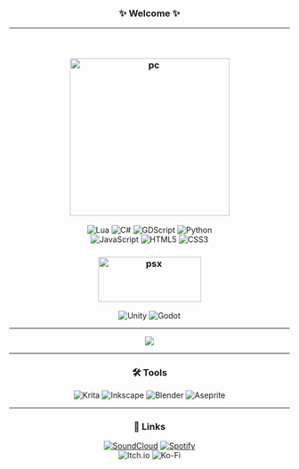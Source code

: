 <h3 align="center"> ✨ Welcome ✨ </h3>


---
<p> 

‎ ‎ ‎ ‎ 

</p>

<h3 align="center"> <img width="287" height="283" alt="pc" src="https://github.com/user-attachments/assets/c8dc7e13-dce8-47bd-b84d-4de91911ba19" /></h3>
<div align="center">

![Lua](https://img.shields.io/badge/lua-%232C2D72.svg?style=for-the-badge&logo=lua&logoColor=white)
![C#](https://img.shields.io/badge/c%23-%23239120.svg?style=for-the-badge&logo=csharp&logoColor=white)
![GDScript](https://img.shields.io/badge/GDScript-%2374267B.svg?style=for-the-badge&logo=godotengine&logoColor=white)
![Python](https://img.shields.io/badge/python-3670A0?style=for-the-badge&logo=python&logoColor=ffdd54)  
![JavaScript](https://img.shields.io/badge/javascript-%23323330.svg?style=for-the-badge&logo=javascript&logoColor=%23F7DF1E)
![HTML5](https://img.shields.io/badge/html5-%23E34F26.svg?style=for-the-badge&logo=html5&logoColor=white)
![CSS3](https://img.shields.io/badge/css3-%231572B6.svg?style=for-the-badge&logo=css3&logoColor=white)

</div>



<h3 align="center"><img width="185" height="81" alt="psx" src="https://github.com/user-attachments/assets/6e7e0eb6-0197-4cfc-8a54-c7c8b3ddb5e4" />
</h3>
<div align="center">

![Unity](https://img.shields.io/badge/unity-%23000000.svg?style=for-the-badge&logo=unity&logoColor=white)
![Godot](https://img.shields.io/badge/Godot-%231B1F23.svg?style=for-the-badge&logo=godot-engine&logoColor=white)

</div>

---

<div align="center">
  <a href="https://github.com/kittinan/spotify-github-profile">
    <img src="https://spotify-github-profile.kittinanx.com/api/view?uid=316ytelpi2eb2ap5f53a3fihjfdq&cover_image=true&theme=novatorem&show_offline=false&background_color=121212&interchange=false"/>
  </a>
</div>


---

<h3 align="center">🛠️ Tools</h3>
<div align="center">

![Krita](https://img.shields.io/badge/Krita-203759?style=for-the-badge&logo=krita&logoColor=EEF37B)
![Inkscape](https://img.shields.io/badge/Inkscape-e0e0e0?style=for-the-badge&logo=inkscape&logoColor=080A13)
![Blender](https://img.shields.io/badge/blender-%23F5792A.svg?style=for-the-badge&logo=blender&logoColor=white)
![Aseprite](https://img.shields.io/badge/Aseprite-7D929E?style=for-the-badge&logo=Aseprite&logoColor=white)

</div>

---

<h3 align="center">🔗 Links</h3>
<div align="center">

[![SoundCloud](https://img.shields.io/badge/SoundCloud-FF5500?style=for-the-badge&logo=soundcloud&logoColor=white)](https://soundcloud.com/vetkat)
[![Spotify](https://img.shields.io/badge/Spotify-1DB954?style=for-the-badge&logo=spotify&logoColor=white)](https://open.spotify.com/user/yourusername)  
![Itch.io](https://img.shields.io/badge/Itch-%23FF0B34.svg?style=for-the-badge&logo=Itch.io&logoColor=white)
![Ko-Fi](https://img.shields.io/badge/Ko--fi-F16061?style=for-the-badge&logo=ko-fi&logoColor=white)

</div>
